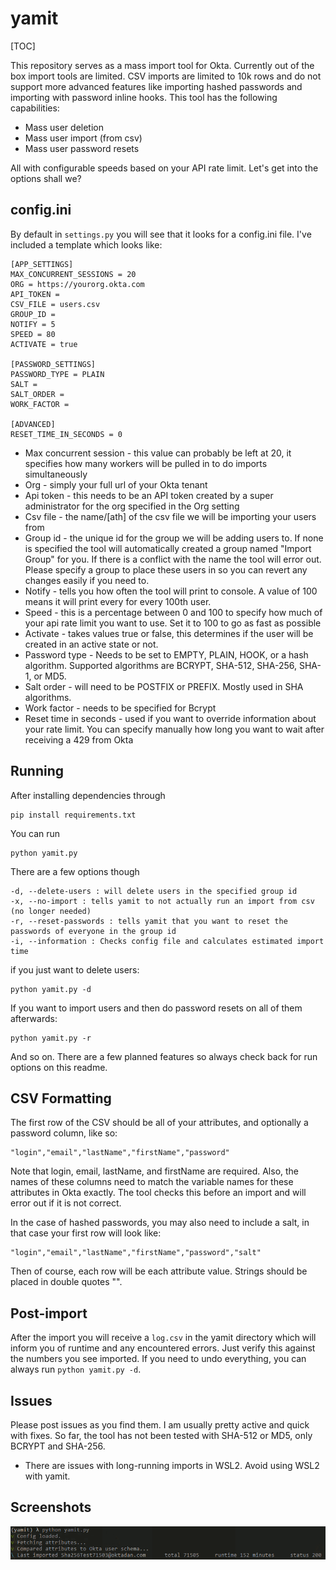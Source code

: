 # yamit

[TOC]

This repository serves as a mass import tool for Okta. Currently out of the box import tools are limited. CSV imports are limited to 10k rows and do not support more advanced features like importing hashed passwords and importing with password inline hooks. This tool has the following capabilities:

* Mass user deletion
* Mass user import (from csv)
* Mass user password resets

All with configurable speeds based on your API rate limit. Let's get into the options shall we?

## config.ini

By default in `settings.py` you will see that it looks for a config.ini file. I've included a template which looks like:

```
[APP_SETTINGS]
MAX_CONCURRENT_SESSIONS = 20
ORG = https://yourorg.okta.com
API_TOKEN = 
CSV_FILE = users.csv
GROUP_ID = 
NOTIFY = 5
SPEED = 80
ACTIVATE = true

[PASSWORD_SETTINGS]
PASSWORD_TYPE = PLAIN
SALT =
SALT_ORDER =
WORK_FACTOR = 

[ADVANCED]
RESET_TIME_IN_SECONDS = 0
```

* Max concurrent session - this value can probably be left at 20, it specifies how many workers will be pulled in to do imports simultaneously
* Org - simply your full url of your Okta tenant
* Api token - this needs to be an API token created by a super administrator for the org specified in the Org setting
* Csv file - the name/[ath] of the csv file we will be importing your users from
* Group id - the unique id for the group we will be adding users to. If none is specified the tool will automatically created a group named "Import Group" for you. If there is a conflict with the name the tool will error out. Please specify a group to place these users in so you can revert any changes easily if you need to.
* Notify - tells you how often the tool will print to console. A value of 100 means it will print every for every 100th user.
* Speed - this is a percentage between 0 and 100 to specify how much of your api rate limit you want to use. Set it to 100 to go as fast as possible
* Activate - takes values true or false, this determines if the user will be created in an active state or not.
* Password type - Needs to be set to EMPTY, PLAIN, HOOK, or a hash algorithm. Supported algorithms are BCRYPT, SHA-512, SHA-256, SHA-1, or MD5.
* Salt order - will need to be POSTFIX or PREFIX. Mostly used in SHA algorithms.
* Work factor - needs to be specified for Bcrypt
* Reset time in seconds - used if you want to override information about your rate limit. You can specify manually how long you want to wait after receiving a 429 from Okta

## Running

After installing dependencies through 

```
pip install requirements.txt
```

You can run 

```
python yamit.py
```

There are a few options though

```
-d, --delete-users : will delete users in the specified group id
-x, --no-import : tells yamit to not actually run an import from csv (no longer needed)
-r, --reset-passwords : tells yamit that you want to reset the passwords of everyone in the group id
-i, --information : Checks config file and calculates estimated import time
```

if you just want to delete users:

```
python yamit.py -d
```

If you want to import users and then do password resets on all of them afterwards:

```
python yamit.py -r
```

And so on. There are a few planned features so always check back for run options on this readme.

## CSV Formatting

The first row of the CSV should be all of your attributes, and optionally a password column, like so:

```
"login","email","lastName","firstName","password"
```

Note that login, email, lastName, and firstName are required. Also, the names of these columns need to match the variable names for these attributes in Okta exactly. The tool checks this before an import and will error out if it is not correct.

In the case of hashed passwords, you may also need to include a salt, in that case your first row will look like:

```
"login","email","lastName","firstName","password","salt"
```

Then of course, each row will be each attribute value. Strings should be placed in double quotes "".

## Post-import

After the import you will receive a `log.csv` in the yamit directory which will inform you of runtime and any encountered errors. Just verify this against the numbers you see imported. If you need to undo everything, you can always run `python yamit.py -d`. 

## Issues

Please post issues as you find them. I am usually pretty active and quick with fixes. So far, the tool has not been tested with SHA-512 or MD5, only BCRYPT and SHA-256.
* There are issues with long-running imports in WSL2. Avoid using WSL2 with yamit.

## Screenshots

![](./images/cap2.gif)


